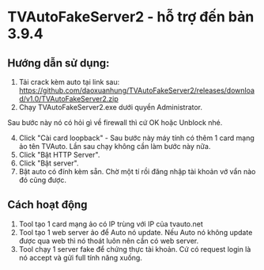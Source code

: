 # TVAutoFakeServer2 - hỗ trợ đến bản 3.9.4
 
## Hướng dẫn sử dụng:
1. Tải crack kèm auto tại link sau: https://github.com/daoxuanhung/TVAutoFakeServer2/releases/download/v1.0/TVAutoFakeServer2.zip
2. Chạy TVAutoFakeServer2.exe dưới quyền Administrator.

Sau bước này nó có hỏi gì về firewall thì cứ OK hoặc Unblock nhé.

4. Click "Cài card loopback" - Sau bước này máy tính có thêm 1 card mạng ảo tên TVAuto. Lần sau chạy không cần làm bước này nữa.
5. Click "Bật HTTP Server".
6. Click "Bật server".
7. Bật auto có đính kèm sẵn. Chờ một tí rồi đăng nhập tài khoản vớ vẩn nào đó cũng được.

## Cách hoạt động
1. Tool tạo 1 card mạng ảo có IP trùng với IP của tvauto.net
2. Tool tạo 1 web server ảo để Auto nó update. Nếu Auto nó không update được qua web thì nó thoát luôn nên cần có web server.
3. Tool chạy 1 server fake để chứng thực tài khoản. Cứ có request login là nó accept và gửi full tính năng xuống.
